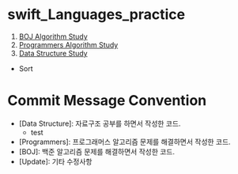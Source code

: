 # swift_Languages_practice
1. [BOJ Algorithm Study](https://github.com/ByeongjooYoo/swift_practice/tree/main/Swift_practice/Swift_practice/BaekJoon%20Algorithm)
2. [Programmers Algorithm Study](https://github.com/ByeongjooYoo/swift_practice/tree/main/Swift_practice/Swift_practice/Programmers)
3. [Data Structure Study](https://github.com/ByeongjooYoo/swift_practice/tree/main/Swift_practice/Swift_practice/Data%20Structure)
  - Sort
# Commit Message Convention
* [Data Structure]: 자료구조 공부를 하면서 작성한 코드.  
  * test
* [Programmers]: 프로그래머스 알고리즘 문제를 해결하면서 작성한 코드.  
* [BOJ]: 백준 알고리즘 문제를 해결하면서 작성한 코드.  
* [Update]: 기타 수정사항   

